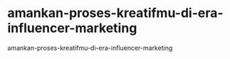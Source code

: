 # amankan-proses-kreatifmu-di-era-influencer-marketing
amankan-proses-kreatifmu-di-era-influencer-marketing
